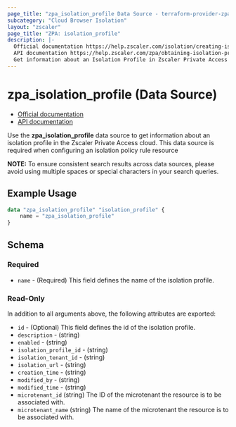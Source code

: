 ```yaml
---
page_title: "zpa_isolation_profile Data Source - terraform-provider-zpa"
subcategory: "Cloud Browser Isolation"
layout: "zscaler"
page_title: "ZPA: isolation_profile"
description: |-
  Official documentation https://help.zscaler.com/isolation/creating-isolation-profiles-zpa
  API documentation https://help.zscaler.com/zpa/obtaining-isolation-profile-details-using-api
  Get information about an Isolation Profile in Zscaler Private Access cloud.
---
```


# zpa_isolation_profile (Data Source)

* [Official documentation](https://help.zscaler.com/isolation/creating-isolation-profiles-zpa)
* [API documentation](https://help.zscaler.com/zpa/obtaining-isolation-profile-details-using-api)

Use the **zpa_isolation_profile** data source to get information about an isolation profile in the Zscaler Private Access cloud. This data source is required when configuring an isolation policy rule resource

**NOTE:** To ensure consistent search results across data sources, please avoid using multiple spaces or special characters in your search queries.

## Example Usage

```terraform
data "zpa_isolation_profile" "isolation_profile" {
    name = "zpa_isolation_profile"
}
```

## Schema

### Required

* `name` - (Required) This field defines the name of the isolation profile.

### Read-Only

In addition to all arguments above, the following attributes are exported:

* `id` - (Optional) This field defines the id of the isolation profile.
* `description` - (string)
* `enabled` - (string)
* `isolation_profile_id` - (string)
* `isolation_tenant_id` - (string)
* `isolation_url` - (string)
* `creation_time` - (string)
* `modified_by` - (string)
* `modified_time` - (string)
* `microtenant_id` (string) The ID of the microtenant the resource is to be associated with.
* `microtenant_name` (string) The name of the microtenant the resource is to be associated with.
